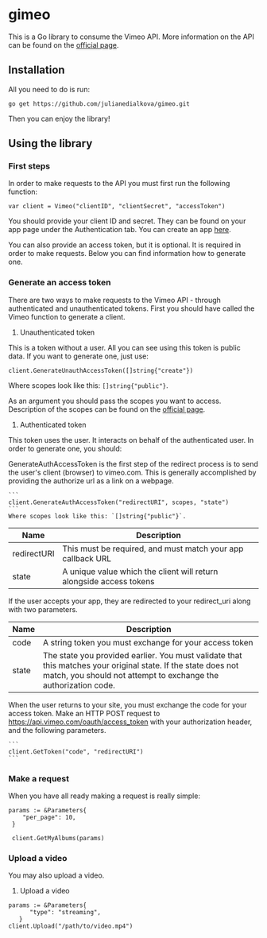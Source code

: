 # gimeo
This is a Go library to consume the Vimeo API. More information on the API can be found on the [official page](https://developer.vimeo.com/api/start).

## Installation
All you need to do is run:
```
go get https://github.com/julianedialkova/gimeo.git
```
Then you can enjoy the library!

## Using the library

### First steps
In order to make requests to the API you must first run the following function:

```
var client = Vimeo("clientID", "clientSecret", "accessToken")
```

You should provide your client ID and secret. They can be found on your app page under the Authentication tab. You can create an app [here](https://developer.vimeo.com/apps).

You can also provide an access token, but it is optional. It is required in order to make requests. Below you can find information how to generate one.

### Generate an access token

There are two ways to make requests to the Vimeo API - through authenticated and unauthenticated tokens. First you should have called the Vimeo function to generate a client.

1. Unauthenticated token

  This is a token without a user. All you can see using this token is public data. If you want to generate one, just use:

  ```
  client.GenerateUnauthAccessToken([]string{"create"})
  ```
  Where scopes look like this: `[]string{"public"}`.

  As an argument you should pass the scopes you want to access. Description of the scopes can be found on the [official page](https://developer.vimeo.com/api/authentication#scopes).

1. Authenticated token

  This token uses the user. It interacts on behalf of the authenticated user. In order to generate one, you should:

  GenerateAuthAccessToken is the first step of the redirect process is to send the user's client (browser) to vimeo.com. This is generally accomplished by providing the authorize url as a link on a webpage.

    ```
    client.GenerateАuthAccessToken("redirectURI", scopes, "state")
    ```
    Where scopes look like this: `[]string{"public"}`.

|  Name         |  Description
|--------------|-------------
|  redirectURI  | This must be required, and must match your app callback URL
|  state        | A unique value which the client will return alongside access tokens

  If the user accepts your app, they are redirected to your redirect_uri along with two parameters.

|  Name         |  Description
|--------------|-------------
|  code        | A string token you must exchange for your access token
|  state       |The state you provided earlier. You must validate that this matches your original state. If the state does not match, you should not attempt to exchange the authorization code.

When the user returns to your site, you must exchange the code for your access token. Make an HTTP POST request to https://api.vimeo.com/oauth/access_token with your authorization header, and the following parameters.


    ```
    client.GetToken("code", "redirectURI")
    ```

### Make a request
When you have all ready making a request is really simple:

```
params := &Parameters{
	"per_page": 10,
 }

 client.GetMyAlbums(params)
```


### Upload a video
You may also upload a video.

1. Upload a video
  ```
  params := &Parameters{
	 	"type": "streaming",
	 }
  client.Upload("/path/to/video.mp4")
  ```
